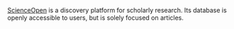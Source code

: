 [ScienceOpen](https://www.scienceopen.com/) is a discovery platform for scholarly research. Its database is openly accessible to users, but is solely focused on articles.